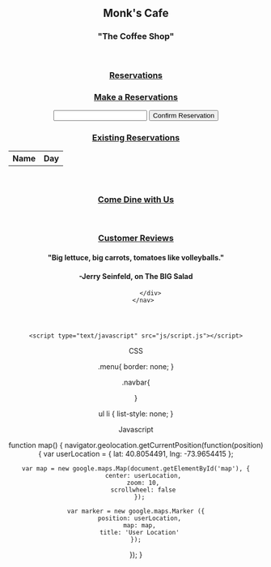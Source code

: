 <!DOCTYPE html>
<html lang="en">
<head>
	<meta charset="utf-8">
	<title>Ted's site</title>
	<link rel="stylesheet" type="text/css" href="css/style.css">
</head>
<body>
	<header>
		<nav class='menu'>
			<div class='title'>
				<h1>Monk's Cafe</h1>
				<h3>"The Coffee Shop"</h3>
			</div>
			<br>
			<div class='navbar'>
				<h3><a href='#'>Reservations</a></h3>
					<h3><a href='#'>Make a Reservations</a></h3>
					<form>
						<input type="name" placeholder="">
						<button>Confirm Reservation</button>
					</form>
					<h3><a href='#'>Existing Reservations</a></h3>
					<table style='width:25%'>
						<tr>
							<th>Name</th>
							<th>Day</th>
						</tr>
						<tbody></tbody>
					</table>
				<br>
				<h3><a href='#'>Come Dine with Us</a></h3>
				<br>
				<h3><a href='#'>Customer Reviews</a></h3>
					<h4>"Big lettuce, big carrots, tomatoes like volleyballs."</h4>
					<h4>-Jerry Seinfeld, on The BIG Salad</h4>
				
			</div>
		</nav>




	<script type="text/javascript" src="js/script.js"></script>
</body>
</html>


CSS

.menu{
	border: none;
}

.navbar{

}

ul li {
	list-style: none;
}


Javascript

function map() {
	navigator.geolocation.getCurrentPosition(function(position) {
    var userLocation = {
      lat:  40.8054491,
      lng: -73.9654415
    };

    var map = new google.maps.Map(document.getElementById('map'), {
        center: userLocation,
        zoom: 10,
        scrollwheel: false
      });
    
    var marker = new google.maps.Marker ({
      position: userLocation,
      map: map,
      title: 'User Location'
    });
    
  });
}
